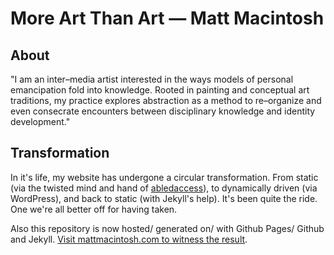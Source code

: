 # More Art Than Art &mdash; Matt Macintosh

## About

"I am an inter–media artist interested in the ways models of personal emancipation fold into knowledge. Rooted in painting and conceptual art traditions, my practice explores abstraction as a method to re–organize and even consecrate encounters between disciplinary knowledge and identity development."

## Transformation

In it's life, my website has undergone a circular transformation. From static (via the twisted mind and hand of <a href="https://github.com/abledaccess/">abledaccess</a>), to dynamically driven (via WordPress), and back to static (with Jekyll's help). It's been quite the ride. One we're all better off for having taken.

Also this repository is now hosted/ generated on/ with Github Pages/ Github and Jekyll. <a href="http://mattmacintosh.com">Visit mattmacintosh.com to witness the result</a>.